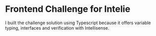 # Frontend Challenge for Intelie

I built the challenge solution using Typescript because it offers variable typing, interfaces and verification with Intellisense.
